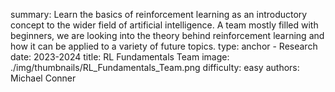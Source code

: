 summary: Learn the basics of reinforcement learning as an introductory concept to the wider field of artificial intelligence. A team mostly filled with beginners, we are looking into the theory behind reinforcement learning and how it can be applied to a variety of future topics.
type: anchor - Research
date: 2023-2024
title: RL Fundamentals Team
image: ./img/thumbnails/RL_Fundamentals_Team.png
difficulty: easy
authors: Michael Conner
